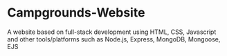 # Campgrounds-Website
A website based on full-stack development using HTML, CSS, Javascript and other tools/platforms such as Node.js, Express, MongoDB, Mongoose, EJS
